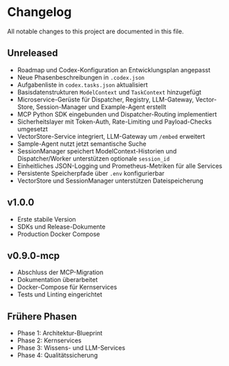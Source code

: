 # Changelog

All notable changes to this project are documented in this file.

## Unreleased
- Roadmap und Codex-Konfiguration an Entwicklungsplan angepasst
- Neue Phasenbeschreibungen in `.codex.json`
- Aufgabenliste in `codex.tasks.json` aktualisiert
- Basisdatenstrukturen `ModelContext` und `TaskContext` hinzugefügt
- Microservice-Gerüste für Dispatcher, Registry, LLM-Gateway, Vector-Store,
  Session-Manager und Example-Agent erstellt
- MCP Python SDK eingebunden und Dispatcher-Routing implementiert
- Sicherheitslayer mit Token-Auth, Rate-Limiting und Payload-Checks umgesetzt
- VectorStore-Service integriert, LLM-Gateway um `/embed` erweitert
- Sample-Agent nutzt jetzt semantische Suche
- SessionManager speichert ModelContext-Historien und Dispatcher/Worker
  unterstützen optionale `session_id`
- Einheitliches JSON-Logging und Prometheus-Metriken für alle Services
- Persistente Speicherpfade über `.env` konfigurierbar
- VectorStore und SessionManager unterstützen Dateispeicherung

## v1.0.0
- Erste stabile Version
- SDKs und Release-Dokumente
- Production Docker Compose

## v0.9.0-mcp
- Abschluss der MCP-Migration
- Dokumentation überarbeitet
- Docker-Compose für Kernservices
- Tests und Linting eingerichtet

## Frühere Phasen
- Phase 1: Architektur-Blueprint
- Phase 2: Kernservices
- Phase 3: Wissens- und LLM-Services
- Phase 4: Qualitätssicherung
